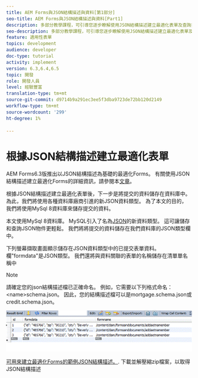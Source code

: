 ```yaml
---
title: AEM Forms與JSON結構描述與資料[第1部分]
seo-title: AEM Forms與JSON結構描述與資料[Part1]
description: 多部分教學課程，可引導您逐步瞭解使用JSON結構描述建立最適化表單及查詢提交資料的相關步驟。
seo-description: 多部分教學課程，可引導您逐步瞭解使用JSON結構描述建立最適化表單及查詢提交資料的相關步驟。
feature: 適用性表單
topics: development
audience: developer
doc-type: tutorial
activity: implement
version: 6.3,6.4,6.5
topic: 開發
role: 開發人員
level: 經驗豐富
translation-type: tm+mt
source-git-commit: d9714b9a291ec3ee5f3dba9723de72bb120d2149
workflow-type: tm+mt
source-wordcount: '299'
ht-degree: 1%

---
```



# 根據JSON結構描述建立最適化表單


AEM Forms6.3版推出以JSON結構描述為基礎的最適化Forms。 有關使用JSON結構描述建立最適化Forms的詳細資訊，請參閱本[文章](https://helpx.adobe.com/experience-manager/6-3/forms/using/adaptive-form-json-schema-form-model.html)。

根據JSON結構描述建立最適化表單後，下一步是將提交的資料儲存在資料庫中。 為此，我們將使用各種資料庫廠商引進的新JSON資料類型。 為了本文的目的，我們將使用MySql 8資料庫來儲存提交的資料。

本文使用MySql 8資料庫。 MySQL引入了名為[JSON](https://dev.mysql.com/doc/refman/8.0/en/json.html)的新資料類型。 這可讓儲存和查詢JSON物件更輕鬆。 我們將將提交的資料儲存在我們資料庫的JSON類型欄中。

下列螢幕擷取畫面顯示儲存在JSON資料類型中的已提交表單資料。 欄&quot;formdata&quot;是JSON類型。 我們還將與資料關聯的表單的名稱儲存在清單單名稱中

>[!NOTE]
>
>請確定您的json結構描述檔已正確命名。 例如，它需要以下列格式命名：&lt;name>schema.json。 因此，您的結構描述檔可以是mortgage.schema.json或credit.schema.json。


![資料儲存](assets/datastored.gif)


[可用來建立最適化Forms的範例JSON結構描述。](assets/samplejsonschemas.zip). 下載並解壓縮zip檔案，以取得JSON結構描述

